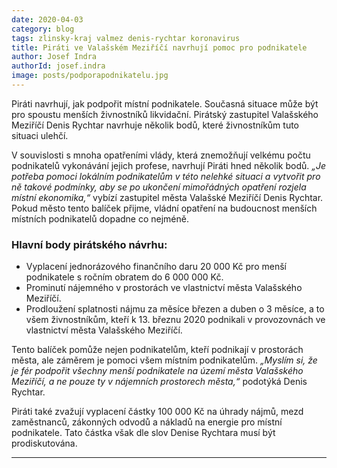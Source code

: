 ```yaml
---
date: 2020-04-03
category: blog
tags: zlinsky-kraj valmez denis-rychtar koronavirus
title: Piráti ve Valašském Meziříčí navrhují pomoc pro podnikatele
author: Josef Indra
authorId: josef.indra
image: posts/podporapodnikatelu.jpg
---
```

Piráti navrhují, jak podpořit místní podnikatele. Současná situace může být pro spoustu menších živnostníků likvidační. Pirátský zastupitel Valašského Meziříčí Denis Rychtar navrhuje několik bodů, které živnostníkům tuto situaci ulehčí. 
 
V souvislosti s mnoha opatřeními vlády, která znemožňují velkému počtu podnikatelů vykonávání jejich profese, navrhují Piráti hned několik bodů. *„Je potřeba pomoci lokálním podnikatelům v této nelehké situaci a vytvořit pro ně takové podmínky, aby se po ukončení mimořádných opatření rozjela místní ekonomika,“* vybízí zastupitel města Valašské Meziříčí Denis Rychtar. Pokud město tento balíček přijme, vládní opatření na budoucnost menších místních podnikatelů dopadne co nejméně.
 
###  **Hlavní body pirátského návrhu:**
 
* Vyplacení jednorázového finančního daru 20 000 Kč pro menší podnikatele s ročním obratem do 6 000 000 Kč.
* Prominutí nájemného v prostorách ve vlastnictví města Valašského Meziříčí.
* Prodloužení splatnosti nájmu za měsíce březen a duben o 3 měsíce, a to všem živnostníkům, kteří k 13. březnu 2020 podnikali v provozovnách ve vlastnictví města Valašského Meziříčí.
 
Tento balíček pomůže nejen podnikatelům, kteří podnikají v prostorách města, ale záměrem je pomoci všem místním podnikatelům. *„Myslím si, že je fér podpořit všechny menší podnikatele na území města Valašského Meziříčí, a ne pouze ty v nájemních prostorech města,“* podotýká Denis Rychtar. 
 
Piráti také zvažují vyplacení částky 100 000 Kč na úhrady nájmů, mezd zaměstnanců, zákonných odvodů a nákladů na energie pro místní podnikatele. Tato částka však dle slov Denise Rychtara musí být prodiskutována. 

---

